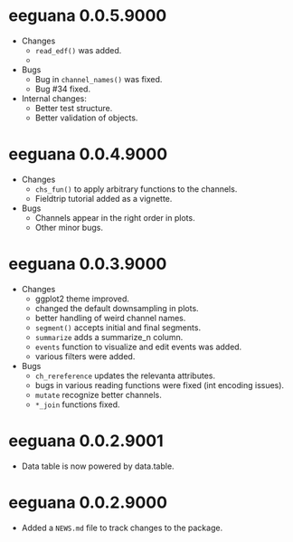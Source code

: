 # eeguana 0.0.5.9000
 - Changes
   - `read_edf()` was added.
   - 
 - Bugs
   - Bug in `channel_names()` was fixed.
   - Bug  #34 fixed.
 - Internal changes:
   - Better test structure.
   - Better validation of objects.  

# eeguana 0.0.4.9000
 - Changes
   - `chs_fun()` to apply arbitrary functions to the channels.
   - Fieldtrip tutorial added as a vignette.
 - Bugs
   - Channels appear in the right order in plots.
   - Other minor bugs.

# eeguana 0.0.3.9000
 - Changes
   - ggplot2 theme improved.
   - changed the default downsampling in plots.
   - better handling of weird channel names.
   - `segment()` accepts initial and final segments.
   - `summarize` adds a summarize_n column.
   - `events` function to visualize and edit events was added.
   - various filters were added.
 - Bugs
   - `ch_rereference` updates the relevanta attributes.
   - bugs in various reading functions were fixed (int encoding issues).
   - `mutate` recognize better channels.
   - `*_join` functions fixed.
   
# eeguana 0.0.2.9001

- Data table is now powered by data.table.


# eeguana 0.0.2.9000

* Added a `NEWS.md` file to track changes to the package.
